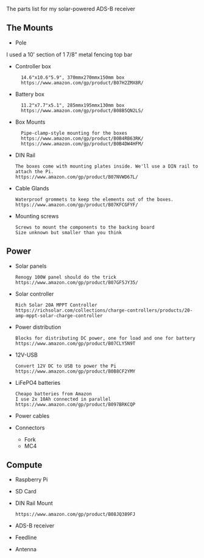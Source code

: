The parts list for my solar-powered ADS-B receiver

## The Mounts
- Pole

I used a 10' section of 1 7/8" metal fencing top bar

- Controller box

        14.6"x10.6"5.9", 370mmx270mmx150mm box
        https://www.amazon.com/gp/product/B07H2ZMX8R/

- Battery box

        11.2"x7.7"x5.1", 285mmx195mmx130mm box
        https://www.amazon.com/gp/product/B08B5QN2LS/

- Box Mounts

        Pipe-clamp-style mounting for the boxes
        https://www.amazon.com/gp/product/B0B4RB63RK/
        https://www.amazon.com/gp/product/B0B4DW4HFM/

- DIN Rail

      The boxes come with mounting plates inside. We'll use a DIN rail to attach the Pi.  
      https://www.amazon.com/gp/product/B07NVWD67L/

- Cable Glands

      Waterproof grommets to keep the elements out of the boxes.
      https://www.amazon.com/gp/product/B07KFCGFYF/

- Mounting screws

      Screws to mount the components to the backing board
      Size unknown but smaller than you think

## Power
- Solar panels

      Renogy 100W panel should do the trick
      https://www.amazon.com/gp/product/B07GF5JY35/

- Solar controller

      Rich Solar 20A MPPT Controller
      https://richsolar.com/collections/charge-controllers/products/20-amp-mppt-solar-charge-controller

- Power distribution

      Blocks for distributing DC power, one for load and one for battery
      https://www.amazon.com/gp/product/B07CLY5N9T

- 12V-USB

      Convert 12V DC to USB to power the Pi
      https://www.amazon.com/gp/product/B0B8CF2YMY

- LiFePO4 batteries

      Cheapo batteries from Amazon
      I use 2x 10Ah connected in parallel
      https://www.amazon.com/gp/product/B097BRKCQP

- Power cables
- Connectors
  - Fork
  - MC4

## Compute
- Raspberry Pi
- SD Card
- DIN Rail Mount

      https://www.amazon.com/gp/product/B08JQ389FJ

- ADS-B receiver
- Feedline
- Antenna